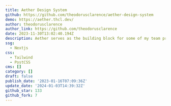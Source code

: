 ```yaml
---
title: Aether Design System
github: https://github.com/theodorusclarence/aether-design-system
demo: https://aether.thcl.dev/
author: theodorusclarence
author_link: https://github.com/theodorusclarence
date: 2023-11-30T13:02:40.194Z
description: Aether serves as the building block for some of my team projects.
ssg:
  - Nextjs
css:
  - Tailwind
  - PostCSS
cms: []
category: []
draft: false
publish_date: '2023-01-16T07:09:36Z'
update_date: '2024-01-03T14:39:32Z'
github_star: 133
github_fork: 7
---
```

